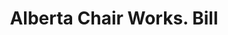 ---
doi: 10.7916/D8RR398W
date_other: '1890'
date_other_textual: 1890-1899
form: printed ephemera
genre:
- Invoices
name:
- Alberta Chair Works
object_in_context_url: https://biggert.cul.columbia.edu/items/view/ave_biggert_00752
subject_hierarchical_geographic:
- Ramseur, North Carolina, United States
subject_name:
- Alberta Chair Works
title: Alberta Chair Works. Bill
sort_title: Alberta Chair Works. Bill
call_number: ave_biggert_00752
coordinates:
- 35.73361111111111,-79.6538888888889
pid: ave_biggert_00752
identifiers: ave_biggert_00752
permalink: /biggert/ave_biggert_00752/
layout: iiif-image-page
---